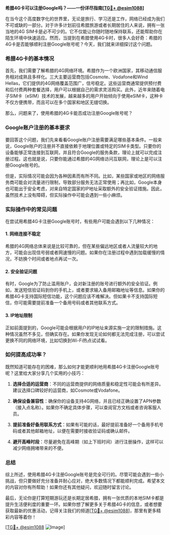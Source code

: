 **希腊4G卡可以注册Google吗？——一份详尽指南[[TG💪+ @esim1088](https://t.me/s/esim1088)]**

在当今这个高度数字化的世界里，无论是旅行、学习还是工作，网络已经成为我们不可或缺的一部分。对于许多计划前往希腊旅游或者长期居住的人来说，拥有一张当地的4G SIM卡是必不可少的。它不仅能让你随时随地保持联系，还能帮助你在陌生环境中快速适应。然而，当提到在希腊使用4G卡时，很多人会好奇：希腊的4G卡是否能够顺利注册Google账号呢？今天，我们就来详细探讨这个问题。

### 希腊4G卡的基本情况

首先，我们需要了解希腊的4G网络环境。希腊作为一个欧洲国家，其移动通信服务相对成熟且多样化。三大主要运营商包括Cosmote、Vodafone和Wind Hellas，它们提供的4G网络覆盖范围广，信号稳定。这些运营商通常提供预付费和后付费两种套餐选择，用户可以根据自己的需求灵活购买。此外，近年来随着电子SIM卡（eSIM）技术的发展，越来越多的用户开始倾向于使用eSIM卡，这种卡不仅方便携带，而且可以在多个国家和地区无缝切换。

那么，问题来了，使用希腊的4G卡能否成功注册Google账号呢？

### Google账户注册的基本要求

要回答这个问题，我们先来看看Google账户注册需要满足哪些基本条件。一般来说，Google账户的注册并不直接依赖于地理位置或特定的SIM卡类型。只要你的设备能够正常连接到互联网，并且符合Google的服务条款，理论上就可以完成注册过程。这也就是说，只要你能通过希腊的4G网络访问互联网，理论上是可以注册Google账号的。

但是，实际情况可能会因为各种因素而有所不同。比如，某些国家或地区的网络服务商可能会对流量进行限制，导致部分服务无法正常使用；再比如，Google本身也可能出于安全考虑，对来自特定国家的IP地址采取额外的安全验证措施。因此，虽然技术上没有障碍，但实际操作中可能会遇到一些小麻烦。

### 实际操作中的常见问题

在尝试用希腊4G卡注册Google账号时，有些用户可能会遇到以下几种情况：

#### 1. 网络连接不稳定
希腊的4G网络总体来说是比较可靠的，但在某些偏远地区或者人流量较大的地方，可能会出现信号弱或者网速慢的问题。如果你在注册过程中遇到加载缓慢的情况，不妨换个时间或者地点再试一次。

#### 2. 安全验证问题
有时，Google为了防止滥用账户，会对新注册的账号进行额外的安全验证。例如，发送短信验证码到你的手机上，或者要求输入备用邮箱地址等信息。如果你的希腊4G卡支持国际短信功能，这个问题应该不难解决。但如果卡不支持国际短信，你可能需要提前准备一个备用号码或者其他联系方式。

#### 3. IP地址限制
正如前面提到的，Google可能会根据用户的IP地址来源实施一定的限制措施。这种情况虽然不多见，但确实存在。如果你发现无论如何都无法完成注册，可以尝试更换不同的网络环境，比如切换到Wi-Fi热点试试看。

### 如何提高成功率？

既然知道可能存在的困难，那么如何才能更顺利地用希腊4G卡注册Google账号呢？这里给大家分享几个实用的小技巧：

1. **选择合适的运营商**：不同的运营商提供的网络质量和稳定性可能会有所差异。建议选择口碑较好的运营商，如Cosmote或Vodafone。
   
2. **确保设备兼容性**：确保你的设备支持4G网络，并且已经正确设置了APN参数（接入点名称）。如果你不确定具体步骤，可以查阅官方文档或者咨询客服人员。

3. **提前准备好备用联系方式**：如果有可能的话，最好提前准备好一个备用手机号码或者其他邮箱地址，以便在需要时接收验证码或确认邮件。

4. **避开高峰时段**：尽量避免在高峰期（如上下班时间）进行注册操作，这样可以减少网络拥堵带来的不便。

### 总结

综上所述，使用希腊4G卡注册Google账号是完全可行的。尽管可能会遇到一些小挑战，但只要做好充分准备并耐心应对，绝大多数情况下都能顺利完成。希望本文的内容对你有所帮助！如果你还有其他疑问，欢迎随时留言讨论。

最后，无论你是打算短期游玩还是长期定居希腊，拥有一张优质的本地SIM卡都是提升生活便利度的重要一环。如果你想了解更多关于希腊4G卡的信息，或者想要获取最新的优惠活动，记得关注我们的频道[[TG💪+ @esim1088](https://t.me/s/esim1088)]，那里有更多精彩内容等着你！

[[TG💪+ @esim1088](https://t.me/s/esim1088) ![Image](https://i.postimg.cc/4NQfJmqS/Snipaste-2025-05-13-00-14-12.png)]